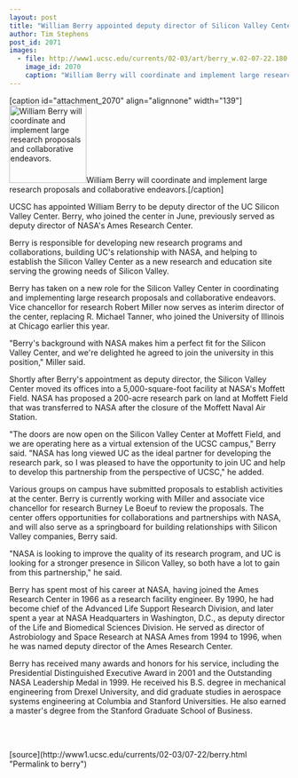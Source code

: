 ```yaml
---
layout: post
title: "William Berry appointed deputy director of Silicon Valley Center"
author: Tim Stephens
post_id: 2071
images:
  - file: http://www1.ucsc.edu/currents/02-03/art/berry_w.02-07-22.180.jpg
    image_id: 2070
    caption: "William Berry will coordinate and implement large research proposals and collaborative endeavors."
---
```


[caption id="attachment_2070" align="alignnone" width="139"]<a href="http://localhost/mysite/wp-content/uploads/2002/07/berry_w.02-07-22.180.jpg"><img class="size-full wp-image-2070" src="http://localhost/mysite/wp-content/uploads/2002/07/berry_w.02-07-22.180.jpg" alt="William Berry will coordinate and implement large research proposals and collaborative endeavors." width="139" height="140" /></a>William Berry will coordinate and implement large research proposals and collaborative endeavors.[/caption]
<p>
  UCSC has appointed William Berry to be deputy director of the UC Silicon Valley Center. Berry, who joined the center in June, previously served as deputy director of NASA's Ames Research Center.
</p>
<p>
  Berry is responsible for developing new research programs and collaborations, building UC's relationship with NASA, and helping to establish the Silicon Valley Center as a new research and education site serving the growing needs of Silicon Valley.<br>
</p>
<p>
  Berry has taken on a new role for the Silicon Valley Center in coordinating and implementing large research proposals and collaborative endeavors. Vice chancellor for research Robert Miller now serves as interim director of the center, replacing R. Michael Tanner, who joined the University of Illinois at Chicago earlier this year.<br>
</p>
<p>
  "Berry's background with NASA makes him a perfect fit for the Silicon Valley Center, and we're delighted he agreed to join the university in this position," Miller said.<br>
</p>
<p>
  Shortly after Berry's appointment as deputy director, the Silicon Valley Center moved its offices into a 5,000-square-foot facility at NASA's Moffett Field. NASA has proposed a 200-acre research park on land at Moffett Field that was transferred to NASA after the closure of the Moffett Naval Air Station.<br>
</p>
<p>
  "The doors are now open on the Silicon Valley Center at Moffett Field, and we are operating here as a virtual extension of the UCSC campus," Berry said. "NASA has long viewed UC as the ideal partner for developing the research park, so I was pleased to have the opportunity to join UC and help to develop this partnership from the perspective of UCSC," he added.<br>
</p>
<p>
  Various groups on campus have submitted proposals to establish activities at the center. Berry is currently working with Miller and associate vice chancellor for research Burney Le Boeuf to review the proposals. The center offers opportunities for collaborations and partnerships with NASA, and will also serve as a springboard for building relationships with Silicon Valley companies, Berry said.<br>
</p>
<p>
  "NASA is looking to improve the quality of its research program, and UC is looking for a stronger presence in Silicon Valley, so both have a lot to gain from this partnership," he said.<br>
</p>
<p>
  Berry has spent most of his career at NASA, having joined the Ames Research Center in 1966 as a research facility engineer. By 1990, he had become chief of the Advanced Life Support Research Division, and later spent a year at NASA Headquarters in Washington, D.C., as deputy director of the Life and Biomedical Sciences Division. He served as director of Astrobiology and Space Research at NASA Ames from 1994 to 1996, when he was named deputy director of the Ames Research Center.<br>
</p>
<p>
  Berry has received many awards and honors for his service, including the Presidential Distinguished Executive Award in 2001 and the Outstanding NASA Leadership Medal in 1999. He received his B.S. degree in mechanical engineering from Drexel University, and did graduate studies in aerospace systems engineering at Columbia and Stanford Universities. He also earned a master's degree from the Stanford Graduate School of Business.
</p>
<p>
  <br>
  <br>

</p>
<p>

</p>
[source](http://www1.ucsc.edu/currents/02-03/07-22/berry.html "Permalink to berry")
